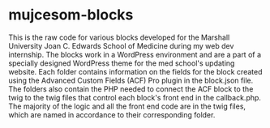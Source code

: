 # mujcesom-blocks
This is the raw code for various blocks developed for the Marshall University Joan C. Edwards School of Medicine during my web dev internship. The blocks work in a WordPress environment and are a part of a specially designed WordPress theme for the med school's updating website. Each folder contains information on the fields for the block created using the Advanced Custom Fields (ACF) Pro plugin in the block.json file. The folders also contain the PHP needed to connect the ACF block to the twig to the twig files that control each block's front end in the callback.php. The majority of the logic and all the front end code are in the twig files, which are named in accordance to their corresponding folder. 
